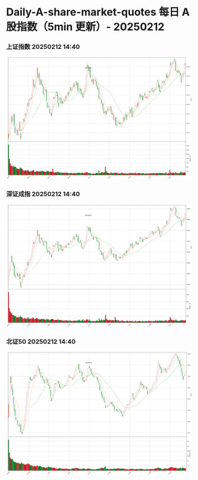 
# Daily-A-share-market-quotes 每日 A 股指数（5min 更新）- 20250212

### 上证指数 20250212 14:40
![](./fig/2025/2/20250212-sh000001.png)

### 深证成指 20250212 14:40
![](./fig/2025/2/20250212-sz399001.png)

### 北证50 20250212 14:40
![](./fig/2025/2/20250212-bj899050.png)
